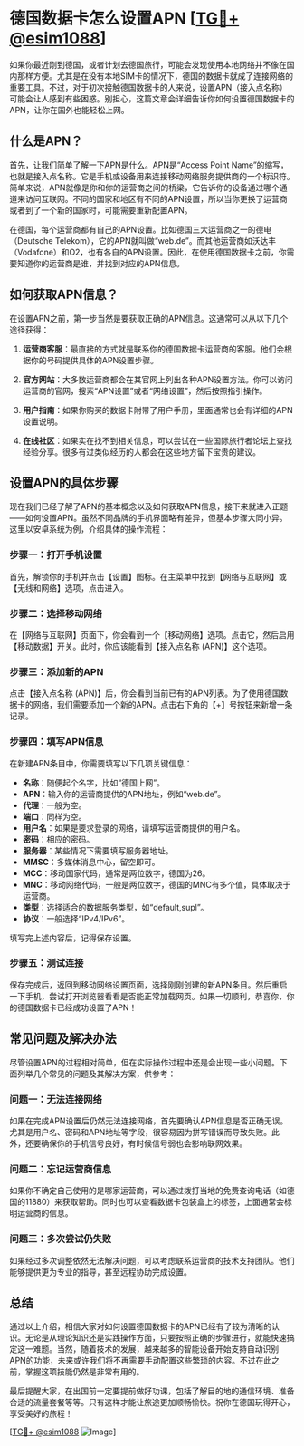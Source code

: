 # 德国数据卡怎么设置APN [[TG💪+ @esim1088](https://t.me/s/esim1088)]

如果你最近刚到德国，或者计划去德国旅行，可能会发现使用本地网络并不像在国内那样方便。尤其是在没有本地SIM卡的情况下，德国的数据卡就成了连接网络的重要工具。不过，对于初次接触德国数据卡的人来说，设置APN（接入点名称）可能会让人感到有些困惑。别担心，这篇文章会详细告诉你如何设置德国数据卡的APN，让你在国外也能轻松上网。

## 什么是APN？

首先，让我们简单了解一下APN是什么。APN是“Access Point Name”的缩写，也就是接入点名称。它是手机或设备用来连接移动网络服务提供商的一个标识符。简单来说，APN就像是你和你的运营商之间的桥梁，它告诉你的设备通过哪个通道来访问互联网。不同的国家和地区有不同的APN设置，所以当你更换了运营商或者到了一个新的国家时，可能需要重新配置APN。

在德国，每个运营商都有自己的APN设置。比如德国三大运营商之一的德电（Deutsche Telekom），它的APN就叫做“web.de”。而其他运营商如沃达丰（Vodafone）和O2，也有各自的APN设置。因此，在使用德国数据卡之前，你需要知道你的运营商是谁，并找到对应的APN信息。

## 如何获取APN信息？

在设置APN之前，第一步当然是要获取正确的APN信息。这通常可以从以下几个途径获得：

1. **运营商客服**：最直接的方式就是联系你的德国数据卡运营商的客服。他们会根据你的号码提供具体的APN设置步骤。
   
2. **官方网站**：大多数运营商都会在其官网上列出各种APN设置方法。你可以访问运营商的官网，搜索“APN设置”或者“网络设置”，然后按照指引操作。

3. **用户指南**：如果你购买的数据卡附带了用户手册，里面通常也会有详细的APN设置说明。

4. **在线社区**：如果实在找不到相关信息，可以尝试在一些国际旅行者论坛上查找经验分享。很多有过类似经历的人都会在这些地方留下宝贵的建议。

## 设置APN的具体步骤

现在我们已经了解了APN的基本概念以及如何获取APN信息，接下来就进入正题——如何设置APN。虽然不同品牌的手机界面略有差异，但基本步骤大同小异。这里以安卓系统为例，介绍具体的操作流程：

### 步骤一：打开手机设置
首先，解锁你的手机并点击【设置】图标。在主菜单中找到【网络与互联网】或【无线和网络】选项，点击进入。

### 步骤二：选择移动网络
在【网络与互联网】页面下，你会看到一个【移动网络】选项。点击它，然后启用【移动数据】开关。此时，你应该能看到【接入点名称 (APN)】这个选项。

### 步骤三：添加新的APN
点击【接入点名称 (APN)】后，你会看到当前已有的APN列表。为了使用德国数据卡的网络，我们需要添加一个新的APN。点击右下角的【+】号按钮来新增一条记录。

### 步骤四：填写APN信息
在新建APN条目中，你需要填写以下几项关键信息：
- **名称**：随便起个名字，比如“德国上网”。
- **APN**：输入你的运营商提供的APN地址，例如“web.de”。
- **代理**：一般为空。
- **端口**：同样为空。
- **用户名**：如果是要求登录的网络，请填写运营商提供的用户名。
- **密码**：相应的密码。
- **服务器**：某些情况下需要填写服务器地址。
- **MMSC**：多媒体消息中心，留空即可。
- **MCC**：移动国家代码，通常是两位数字，德国为26。
- **MNC**：移动网络代码，一般是两位数字，德国的MNC有多个值，具体取决于运营商。
- **类型**：选择适合的数据服务类型，如“default,supl”。
- **协议**：一般选择“IPv4/IPv6”。

填写完上述内容后，记得保存设置。

### 步骤五：测试连接
保存完成后，返回到移动网络设置页面，选择刚刚创建的新APN条目。然后重启一下手机，尝试打开浏览器看看是否能正常加载网页。如果一切顺利，恭喜你，你的德国数据卡已经成功设置了APN！

## 常见问题及解决办法

尽管设置APN的过程相对简单，但在实际操作过程中还是会出现一些小问题。下面列举几个常见的问题及其解决方案，供参考：

### 问题一：无法连接网络
如果在完成APN设置后仍然无法连接网络，首先要确认APN信息是否正确无误。尤其是用户名、密码和APN地址等字段，很容易因为拼写错误而导致失败。此外，还要确保你的手机信号良好，有时候信号弱也会影响联网效果。

### 问题二：忘记运营商信息
如果你不确定自己使用的是哪家运营商，可以通过拨打当地的免费查询电话（如德国的11880）来获取帮助。同时也可以查看数据卡包装盒上的标签，上面通常会标明运营商的信息。

### 问题三：多次尝试仍失败
如果经过多次调整依然无法解决问题，可以考虑联系运营商的技术支持团队。他们能够提供更为专业的指导，甚至远程协助完成设置。

## 总结

通过以上介绍，相信大家对如何设置德国数据卡的APN已经有了较为清晰的认识。无论是从理论知识还是实践操作方面，只要按照正确的步骤进行，就能快速搞定这一难题。当然，随着技术的发展，越来越多的智能设备开始支持自动识别APN的功能，未来或许我们将不再需要手动配置这些繁琐的内容。不过在此之前，掌握这项技能仍然是非常有用的。

最后提醒大家，在出国前一定要提前做好功课，包括了解目的地的通信环境、准备合适的流量套餐等等。只有这样才能让旅途更加顺畅愉快。祝你在德国玩得开心，享受美好的旅程！

[[TG💪+ @esim1088](https://t.me/s/esim1088) ![Image](https://i.postimg.cc/4NQfJmqS/Snipaste-2025-05-13-00-14-12.png)]